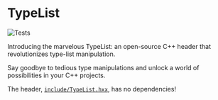 # TypeList

![Tests](https://github.com/GeodeGames/match/actions/workflows/Test.yml/badge.svg)

Introducing the marvelous TypeList: an open-source C++ header that revolutionizes type-list manipulation.

Say goodbye to tedious type manipulations and unlock a world of possibilities in your C++ projects.

The header, [`include/TypeList.hxx`](https://github.com/Eshnek/typelist/blob/main/include/TypeList.hxx), has no dependencies!
